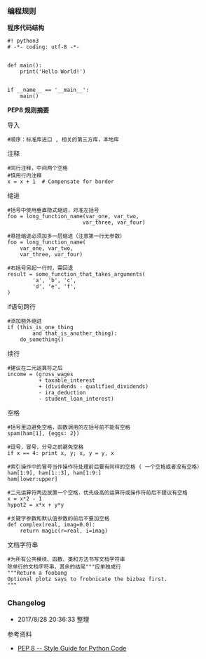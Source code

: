 ### 编程规则 

**程序代码结构**  

    #! python3
    # -*- coding: utf-8 -*-


    def main():
        print('Hello World!')


    if __name__ == '__main__':
        main()

**PEP8 规则摘要**  

导入  

    #顺序：标准库进口 , 相关的第三方库，本地库  

注释  

    #同行注释，中间两个空格
    #慎用行内注释  
    x = x + 1  # Compensate for border

缩进  

    #括号中使用垂直隐式缩进，对准左括号  
    foo = long_function_name(var_one, var_two,
                            var_three, var_four)  

    #悬挂缩进必须加多一层缩进（注意第一行无参数）  
    foo = long_function_name(
        var_one, var_two,
        var_three, var_four)

    #右括号另起一行时，需回退  
    result = some_function_that_takes_arguments(
            'a', 'b', 'c',
            'd', 'e', 'f',
    )

if语句跨行  

    #添加额外缩进  
    if (this_is_one_thing
            and that_is_another_thing):
        do_something()

续行

    #建议在二元运算符之后  
    income = (gross_wages
              + taxable_interest
              + (dividends - qualified_dividends)
              - ira_deduction
              - student_loan_interest) 

空格  

    #括号里边避免空格，函数调用的左括号前不能有空格  
    spam(ham[1], {eggs: 2})

    #逗号，冒号，分号之前避免空格
    if x == 4: print x, y; x, y = y, x

    #索引操作中的冒号当作操作符处理前后要有同样的空格 ( 一个空格或者没有空格）  
    ham[1:9], ham[1::3], ham[1:9:]  
    ham[lower:upper]  

    #二元运算符两边放置一个空格，优先级高的运算符或操作符前后不建议有空格  
    x = x*2 - 1  
    hypot2 = x*x + y*y

    #关键字参数和默认值参数的前后不要加空格  
    def complex(real, imag=0.0):
        return magic(r=real, i=imag)

文档字符串  

    #为所有公共模块、函数、类和方法书写文档字符串  
    除单行的文档字符串，其余的结尾"""应单独成行  
    """Return a foobang 
    Optional plotz says to frobnicate the bizbaz first. 
    """

### Changelog  

- 2017/8/28 20:36:33 整理  

参考资料  

- [PEP 8 -- Style Guide for Python Code](https://www.python.org/dev/peps/pep-0008/)
